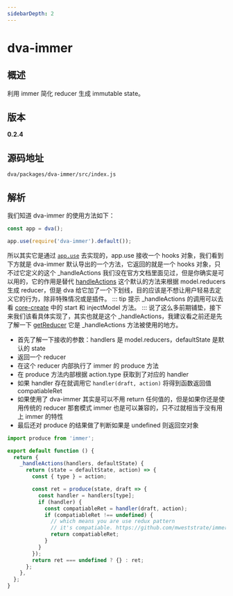 ```yaml
---
sidebarDepth: 2
---
```

# dva-immer
## 概述
利用 immer 简化 reducer 生成 immutable state。
## 版本
**0.2.4**
## 源码地址
`dva/packages/dva-immer/src/index.js`
## 解析
我们知道 dva-immer 的使用方法如下：
```javascript
const app = dva();

app.use(require('dva-immer').default());
```
所以其实它是通过 [`app.use`](../dva/api/core-create.md#use) 去实现的，app.use 接收一个 hooks 对象，我们看到下方就是 dva-immer 默认导出的一个方法，它返回的就是一个 hooks 对象，只不过它定义的这个 _handleActions 我们没在官方文档里面见过，但是你确实是可以用的，它的作用是替代 [handleActions](../dva/handleActions.md) 这个默认的方法来根据 model.reducers 生成 reducer，但是 dva 给它加了一个下划线，目的应该是不想让用户轻易去定义它的行为，除非特殊情况或是插件。
::: tip 提示
_handleActions 的调用可以去看 [core-create](../dva/core-create.md) 中的 start 和 injectModel 方法。
:::
说了这么多前期铺垫，接下来我们该看具体实现了，其实也就是这个 _handleActions，我建议看之前还是先了解一下 [getReducer](../dva/getReducer.md) 它是 _handleActions 方法被使用的地方。
- 首先了解一下接收的参数：handlers 是 model.reducers，defaultState 是默认的 state
- 返回一个 reducer
- 在这个 reducer 内部执行了 immer 的 produce 方法
- 在 produce 方法内部根据 action.type 获取到了对应的 handler
- 如果 handler 存在就调用它 `handler(draft, action)` 将得到函数返回值 compatiableRet
- 如果使用了 dva-immer 其实是可以不用 return 任何值的，但是如果你还是使用传统的 reducer 那套模式 immer 也是可以兼容的，只不过就相当于没有用上 immer 的特性
- 最后还对 produce 的结果做了判断如果是 undefined 则返回空对象
```javascript
import produce from 'immer';

export default function () {
  return {
    _handleActions(handlers, defaultState) {
      return (state = defaultState, action) => {
        const { type } = action;

        const ret = produce(state, draft => {
          const handler = handlers[type];
          if (handler) {
            const compatiableRet = handler(draft, action);
            if (compatiableRet !== undefined) {
              // which means you are use redux pattern
              // it's compatiable. https://github.com/mweststrate/immer#returning-data-from-producers
              return compatiableRet;
            }
          }
        });
        return ret === undefined ? {} : ret;
      };
    },
  };
}
```

